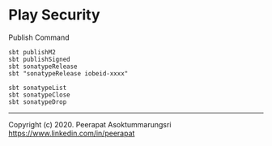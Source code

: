 Play Security
==================

Publish Command
```
sbt publishM2
sbt publishSigned
sbt sonatypeRelease
sbt "sonatypeRelease iobeid-xxxx"

sbt sonatypeList
sbt sonatypeClose
sbt sonatypeDrop
```


------
Copyright (c) 2020. Peerapat Asoktummarungsri <https://www.linkedin.com/in/peerapat> 
